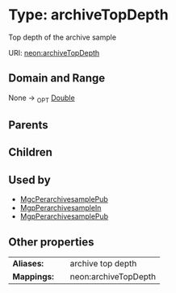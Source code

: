 
# Type: archiveTopDepth


Top depth of the archive sample

URI: [neon:archiveTopDepth](https://data.neonscience.org/archiveTopDepth)


## Domain and Range

None ->  <sub>OPT</sub> [Double](types/Double.md)

## Parents


## Children


## Used by

 * [MgcPerarchivesamplePub](MgcPerarchivesamplePub.md)
 * [MgpPerarchivesampleIn](MgpPerarchivesampleIn.md)
 * [MgpPerarchivesamplePub](MgpPerarchivesamplePub.md)

## Other properties

|  |  |  |
| --- | --- | --- |
| **Aliases:** | | archive top depth |
| **Mappings:** | | neon:archiveTopDepth |

